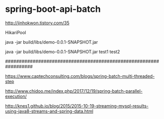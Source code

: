 # spring-boot-api-batch

http://jinhokwon.tistory.com/35

HikariPool

java -jar build/libs/demo-0.0.1-SNAPSHOT.jar

java -jar build/libs/demo-0.0.1-SNAPSHOT.jar test1 test2

##################################################################


https://www.captechconsulting.com/blogs/spring-batch-multi-threaded-step

http://www.chidoo.me/index.php/2017/12/19/spring-batch-parallel-execution/



http://knes1.github.io/blog/2015/2015-10-19-streaming-mysql-results-using-java8-streams-and-spring-data.html